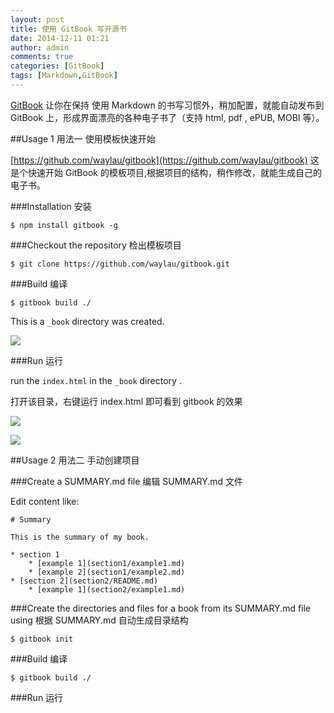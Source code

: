 ```yaml
---
layout: post
title: 使用 GitBook 写开源书
date: 2014-12-11 01:21
author: admin
comments: true
categories: [GitBook]
tags: [Markdown,GitBook]
---
```


[GitBook](http://www.gitbook.com/) 让你在保持 使用 Markdown 的书写习惯外，稍加配置，就能自动发布到 GitBook 上，形成界面漂亮的各种电子书了（支持 html, pdf , ePUB, MOBI 等）。

##Usage 1 用法一 使用模板快速开始

[https://github.com/waylau/gitbook](https://github.com/waylau/gitbook) 这是个快速开始 GitBook 的模板项目,根据项目的结构，稍作修改，就能生成自己的电子书。

###Installation 安装

    $ npm install gitbook -g
  	
###Checkout the repository 检出模板项目

    $ git clone https://github.com/waylau/gitbook.git
  
<!-- more -->

###Build 编译

	$ gitbook build ./
	
This is a `_book` directory was created.

![](http://99btgc01.info/uploads/2014/12/02%282%29.jpg)

###Run 运行

run the `index.html` in the `_book` directory .
 
打开该目录，右键运行 index.html 即可看到 gitbook 的效果

![](http://99btgc01.info/uploads/2014/12/03%282%29.jpg)

![](http://99btgc01.info/uploads/2014/12/04%282%29.jpg)

##Usage 2 用法二 手动创建项目

###Create a SUMMARY.md file 编辑 SUMMARY.md 文件

Edit content like:

	# Summary
	
	This is the summary of my book.
	
	* section 1
	    * [example 1](section1/example1.md)
	    * [example 2](section1/example2.md)
	* [section 2](section2/README.md)
	    * [example 1](section2/example1.md)
	   
###Create the directories and files for a book from its SUMMARY.md file using 根据 SUMMARY.md 自动生成目录结构

	$ gitbook init

###Build 编译

	$ gitbook build ./

###Run 运行